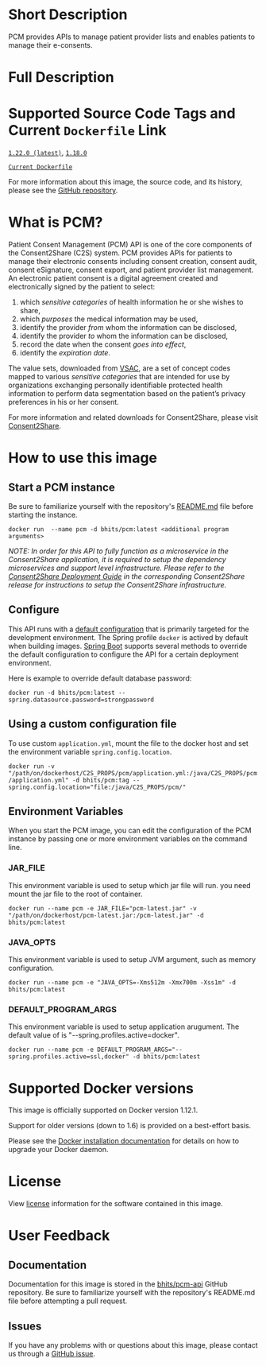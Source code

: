 # Short Description
PCM provides APIs to manage patient provider lists and enables patients to manage their e-consents.

# Full Description

# Supported Source Code Tags and Current `Dockerfile` Link

[`1.22.0 (latest)`](https://github.com/bhits/pcm-api/releases/tag/1.22.0), [`1.18.0`](https://github.com/bhits/pcm-api/releases/tag/1.18.0)

[`Current Dockerfile`](hhttps://github.com/bhits/pcm-api/blob/master/pcm/src/main/docker/Dockerfile)

For more information about this image, the source code, and its history, please see the [GitHub repository](https://github.com/bhits/pcm-api).

# What is PCM?

Patient Consent Management (PCM) API is one of the core components of the Consent2Share (C2S) system. PCM provides APIs for patients to manage their electronic consents including consent creation, consent audit, consent eSignature, consent export, and patient provider list management. An electronic patient consent is a digital agreement created and electronically signed by the patient to select:

1. which *sensitive categories* of health information he or she wishes to share,
2. which *purposes* the medical information may be used,
3. identify the provider *from* whom the information can be disclosed,
4. identify the provider *to* whom the information can be disclosed,
5. record the date when the consent *goes into effect*,
6. identify the *expiration date*.

The value sets, downloaded from [VSAC](https://vsac.nlm.nih.gov/), are a set of concept codes mapped to various *sensitive categories* that are intended for use by organizations exchanging personally identifiable protected health information to perform data segmentation based on the patient’s privacy preferences in his or her consent.


For more information and related downloads for Consent2Share, please visit [Consent2Share](https://bhits.github.io/consent2share/).
# How to use this image


## Start a PCM instance

Be sure to familiarize yourself with the repository's [README.md](https://github.com/bhits/pcm-api) file before starting the instance.

`docker run  --name pcm -d bhits/pcm:latest <additional program arguments>`

*NOTE: In order for this API to fully function as a microservice in the Consent2Share application, it is required to setup the dependency microservices and support level infrastructure. Please refer to the [Consent2Share Deployment Guide](https://github.com/bhits/consent2share/releases) in the corresponding Consent2Share release for instructions to setup the Consent2Share infrastructure.*

## Configure

This API runs with a [default configuration](https://github.com/bhits/pcm-api/blob/master/pcm/src/main/resources/application.yml) that is primarily targeted for the development environment.  The Spring profile `docker` is actived by default when building images. [Spring Boot](https://projects.spring.io/spring-boot/) supports several methods to override the default configuration to configure the API for a certain deployment environment. 

Here is example to override default database password:

`docker run -d bhits/pcm:latest --spring.datasource.password=strongpassword`

## Using a custom configuration file

To use custom `application.yml`, mount the file to the docker host and set the environment variable `spring.config.location`.

`docker run -v "/path/on/dockerhost/C2S_PROPS/pcm/application.yml:/java/C2S_PROPS/pcm/application.yml" -d bhits/pcm:tag --spring.config.location="file:/java/C2S_PROPS/pcm/"`

## Environment Variables

When you start the PCM image, you can edit the configuration of the PCM instance by passing one or more environment variables on the command line. 

### JAR_FILE

This environment variable is used to setup which jar file will run. you need mount the jar file to the root of container.

`docker run --name pcm -e JAR_FILE="pcm-latest.jar" -v "/path/on/dockerhost/pcm-latest.jar:/pcm-latest.jar" -d bhits/pcm:latest`

### JAVA_OPTS 

This environment variable is used to setup JVM argument, such as memory configuration.

`docker run --name pcm -e "JAVA_OPTS=-Xms512m -Xmx700m -Xss1m" -d bhits/pcm:latest`

### DEFAULT_PROGRAM_ARGS 

This environment variable is used to setup application arugument. The default value of is "--spring.profiles.active=docker".

`docker run --name pcm -e DEFAULT_PROGRAM_ARGS="--spring.profiles.active=ssl,docker" -d bhits/pcm:latest`

# Supported Docker versions

This image is officially supported on Docker version 1.12.1.

Support for older versions (down to 1.6) is provided on a best-effort basis.

Please see the [Docker installation documentation](https://docs.docker.com/engine/installation/) for details on how to upgrade your Docker daemon.

# License

View [license](https://github.com/bhits/pcm-api/blob/master/LICENSE) information for the software contained in this image.

# User Feedback

## Documentation 

Documentation for this image is stored in the [bhits/pcm-api](https://github.com/bhits/pcm-api) GitHub repository. Be sure to familiarize yourself with the repository's README.md file before attempting a pull request.

## Issues

If you have any problems with or questions about this image, please contact us through a [GitHub issue](https://github.com/bhits/pcm-api/issues).